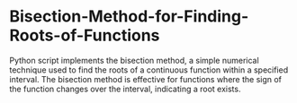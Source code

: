 # Bisection-Method-for-Finding-Roots-of-Functions
Python script implements the bisection method, a simple numerical technique used to find the roots of a continuous function within a specified interval. The bisection method is effective for functions where the sign of the function changes over the interval, indicating a root exists.
